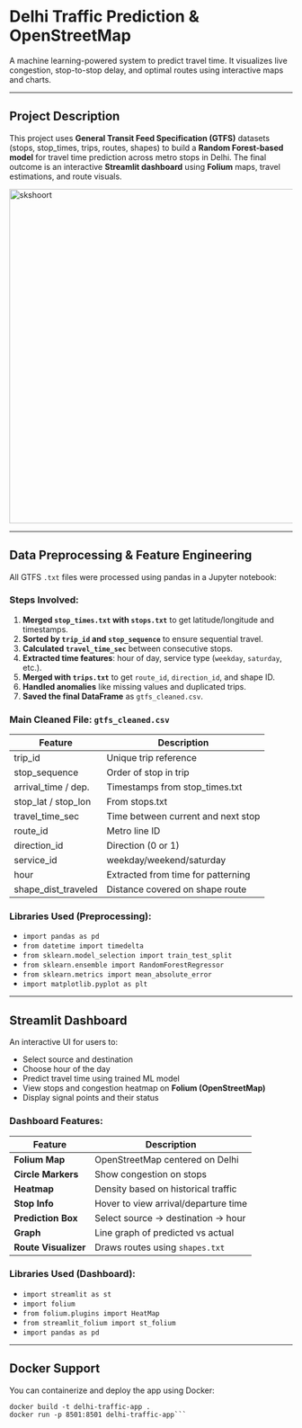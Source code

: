# Delhi Traffic Prediction  & OpenStreetMap

A machine learning-powered system to predict travel time. It visualizes live congestion, stop-to-stop delay, and optimal routes using interactive maps and charts.

---

##  Project Description

This project uses **General Transit Feed Specification (GTFS)** datasets (stops, stop_times, trips, routes, shapes) to build a **Random Forest-based model** for travel time prediction across metro stops in Delhi. The final outcome is an interactive **Streamlit dashboard** using **Folium** maps, travel estimations, and route visuals.

<img width="1094" height="595" alt="skshoort" src="https://github.com/user-attachments/assets/99820d5b-674f-417b-9215-0a8f537af09f" />


---

##  Data Preprocessing & Feature Engineering

All GTFS `.txt` files were processed using pandas in a Jupyter notebook:

###  Steps Involved:
1. **Merged `stop_times.txt` with `stops.txt`** to get latitude/longitude and timestamps.
2. **Sorted by `trip_id` and `stop_sequence`** to ensure sequential travel.
3. **Calculated `travel_time_sec`** between consecutive stops.
4. **Extracted time features**: hour of day, service type (`weekday`, `saturday`, etc.).
5. **Merged with `trips.txt`** to get `route_id`, `direction_id`, and shape ID.
6. **Handled anomalies** like missing values and duplicated trips.
7. **Saved the final DataFrame** as `gtfs_cleaned.csv`.

###  Main Cleaned File: `gtfs_cleaned.csv`
| Feature               | Description                         |
|------------------------|-------------------------------------|
| trip_id               | Unique trip reference               |
| stop_sequence         | Order of stop in trip               |
| arrival_time / dep.   | Timestamps from stop_times.txt      |
| stop_lat / stop_lon   | From stops.txt                      |
| travel_time_sec       | Time between current and next stop  |
| route_id              | Metro line ID                       |
| direction_id          | Direction (0 or 1)                  |
| service_id            | weekday/weekend/saturday            |
| hour                  | Extracted from time for patterning  |
| shape_dist_traveled   | Distance covered on shape route     |

###  Libraries Used (Preprocessing):
- `import pandas as pd`
- `from datetime import timedelta`
- `from sklearn.model_selection import train_test_split`
- `from sklearn.ensemble import RandomForestRegressor`
- `from sklearn.metrics import mean_absolute_error`
- `import matplotlib.pyplot as plt`

---

##  Streamlit Dashboard

An interactive UI for users to:

- Select source and destination 
- Choose hour of the day
- Predict travel time using trained ML model
- View  stops and congestion heatmap on **Folium (OpenStreetMap)**
- Display signal points and their status

###  Dashboard Features:

| Feature | Description |
|--------|-------------|
| **Folium Map** | OpenStreetMap centered on Delhi |
| **Circle Markers** | Show congestion on stops |
| **Heatmap** | Density based on historical traffic |
| **Stop Info** | Hover to view arrival/departure time |
| **Prediction Box** | Select source → destination → hour |
| **Graph** | Line graph of predicted vs actual |
| **Route Visualizer** | Draws routes using `shapes.txt` |

### Libraries Used (Dashboard):
- `import streamlit as st`
- `import folium`
- `from folium.plugins import HeatMap`
- `from streamlit_folium import st_folium`
- `import pandas as pd`


---

##  Docker Support

You can containerize and deploy the app using Docker:

```###  Dockerfile
docker build -t delhi-traffic-app .
docker run -p 8501:8501 delhi-traffic-app```
